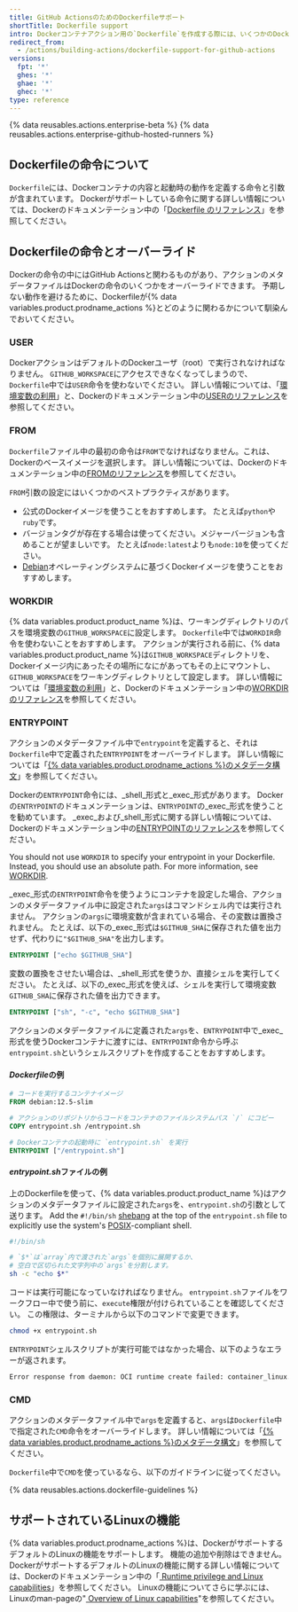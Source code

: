 ```yaml
---
title: GitHub ActionsのためのDockerfileサポート
shortTitle: Dockerfile support
intro: Dockerコンテナアクション用の`Dockerfile`を作成する際には、いくつかのDockerの命令がGitHub Actionsやアクションのメタデータファイルとどのように関わるのかを知っておく必要があります。
redirect_from:
  - /actions/building-actions/dockerfile-support-for-github-actions
versions:
  fpt: '*'
  ghes: '*'
  ghae: '*'
  ghec: '*'
type: reference
---
```


{% data reusables.actions.enterprise-beta %}
{% data reusables.actions.enterprise-github-hosted-runners %}

## Dockerfileの命令について

`Dockerfile`には、Dockerコンテナの内容と起動時の動作を定義する命令と引数が含まれています。 Dockerがサポートしている命令に関する詳しい情報については、Dockerのドキュメンテーション中の「[Dockerfile のリファレンス](https://docs.docker.com/engine/reference/builder/)」を参照してください。

## Dockerfileの命令とオーバーライド

Dockerの命令の中にはGitHub Actionsと関わるものがあり、アクションのメタデータファイルはDockerの命令のいくつかをオーバーライドできます。 予期しない動作を避けるために、Dockerfileが{% data variables.product.prodname_actions %}とどのように関わるかについて馴染んでおいてください。

### USER

DockerアクションはデフォルトのDockerユーザ（root）で実行されなければなりません。 `GITHUB_WORKSPACE`にアクセスできなくなってしまうので、`Dockerfile`中では`USER`命令を使わないでください。 詳しい情報については、「[環境変数の利用](/actions/configuring-and-managing-workflows/using-environment-variables)」と、Dockerのドキュメンテーション中の[USERのリファレンス](https://docs.docker.com/engine/reference/builder/#user)を参照してください。

### FROM

`Dockerfile`ファイル中の最初の命令は`FROM`でなければなりません。これは、Dockerのベースイメージを選択します。 詳しい情報については、Dockerのドキュメンテーション中の[FROMのリファレンス](https://docs.docker.com/engine/reference/builder/#from)を参照してください。

`FROM`引数の設定にはいくつかのベストプラクティスがあります。

- 公式のDockerイメージを使うことをおすすめします。 たとえば`python`や`ruby`です。
- バージョンタグが存在する場合は使ってください。メジャーバージョンも含めることが望ましいです。 たとえば`node:latest`よりも`node:10`を使ってください。
- [Debian](https://www.debian.org/)オペレーティングシステムに基づくDockerイメージを使うことをおすすめします。

### WORKDIR

{% data variables.product.product_name %}は、ワーキングディレクトリのパスを環境変数の`GITHUB_WORKSPACE`に設定します。 `Dockerfile`中では`WORKDIR`命令を使わないことをおすすめします。 アクションが実行される前に、{% data variables.product.product_name %}は`GITHUB_WORKSPACE`ディレクトリを、Dockerイメージ内にあったその場所になにがあってもその上にマウントし、`GITHUB_WORKSPACE`をワーキングディレクトリとして設定します。 詳しい情報については「[環境変数の利用](/actions/configuring-and-managing-workflows/using-environment-variables)」と、Dockerのドキュメンテーション中の[WORKDIRのリファレンス](https://docs.docker.com/engine/reference/builder/#workdir)を参照してください。

### ENTRYPOINT

アクションのメタデータファイル中で`entrypoint`を定義すると、それは`Dockerfile`中で定義された`ENTRYPOINT`をオーバーライドします。 詳しい情報については「[{% data variables.product.prodname_actions %}のメタデータ構文](/actions/creating-actions/metadata-syntax-for-github-actions/#runsentrypoint)」を参照してください。

Dockerの`ENTRYPOINT`命令には、_shell_形式と_exec_形式があります。 Dockerの`ENTRYPOINT`のドキュメンテーションは、`ENTRYPOINT`の_exec_形式を使うことを勧めています。 _exec_および_shell_形式に関する詳しい情報については、Dockerのドキュメンテーション中の[ENTRYPOINTのリファレンス](https://docs.docker.com/engine/reference/builder/#entrypoint)を参照してください。

You should not use `WORKDIR` to specify your entrypoint in your Dockerfile. Instead, you should use an absolute path. For more information, see [WORKDIR](#workdir).

_exec_形式の`ENTRYPOINT`命令を使うようにコンテナを設定した場合、アクションのメタデータファイル中に設定された`args`はコマンドシェル内では実行されません。 アクションの`args`に環境変数が含まれている場合、その変数は置換されません。 たとえば、以下の_exec_形式は`$GITHUB_SHA`に保存された値を出力せず、代わりに`"$GITHUB_SHA"`を出力します。

```dockerfile
ENTRYPOINT ["echo $GITHUB_SHA"]
```

 変数の置換をさせたい場合は、_shell_形式を使うか、直接シェルを実行してください。 たとえば、以下の_exec_形式を使えば、シェルを実行して環境変数`GITHUB_SHA`に保存された値を出力できます。

```dockerfile
ENTRYPOINT ["sh", "-c", "echo $GITHUB_SHA"]
```

 アクションのメタデータファイルに定義された`args`を、`ENTRYPOINT`中で_exec_形式を使うDockerコンテナに渡すには、`ENTRYPOINT`命令から呼ぶ`entrypoint.sh`というシェルスクリプトを作成することをおすすめします。

#### *Dockerfile*の例

```dockerfile
# コードを実行するコンテナイメージ
FROM debian:12.5-slim

# アクションのリポジトリからコードをコンテナのファイルシステムパス `/` にコピー
COPY entrypoint.sh /entrypoint.sh

# Dockerコンテナの起動時に `entrypoint.sh` を実行
ENTRYPOINT ["/entrypoint.sh"]
```

#### *entrypoint.sh*ファイルの例

上のDockerfileを使って、{% data variables.product.product_name %}はアクションのメタデータファイルに設定された`args`を、`entrypoint.sh`の引数として送ります。 Add the `#!/bin/sh` [shebang](https://en.wikipedia.org/wiki/Shebang_(Unix)) at the top of the `entrypoint.sh` file to explicitly use the system's [POSIX](https://en.wikipedia.org/wiki/POSIX)-compliant shell.

``` sh
#!/bin/sh

# `$*`は`array`内で渡された`args`を個別に展開するか、
# 空白で区切られた文字列中の`args`を分割します。
sh -c "echo $*"
```

コードは実行可能になっていなければなりません。 `entrypoint.sh`ファイルをワークフロー中で使う前に、`execute`権限が付けられていることを確認してください。 この権限は、ターミナルから以下のコマンドで変更できます。
  ``` sh
  chmod +x entrypoint.sh
  ```

`ENTRYPOINT`シェルスクリプトが実行可能ではなかった場合、以下のようなエラーが返されます。

``` sh
Error response from daemon: OCI runtime create failed: container_linux.go:348: starting container process caused "exec: \"/entrypoint.sh\": permission denied": unknown
```

### CMD

アクションのメタデータファイル中で`args`を定義すると、`args`は`Dockerfile`中で指定された`CMD`命令をオーバーライドします。 詳しい情報については「[{% data variables.product.prodname_actions %}のメタデータ構文](/actions/creating-actions/metadata-syntax-for-github-actions#runsargs)」を参照してください。

`Dockerfile`中で`CMD`を使っているなら、以下のガイドラインに従ってください。

{% data reusables.actions.dockerfile-guidelines %}

## サポートされているLinuxの機能

{% data variables.product.prodname_actions %}は、DockerがサポートするデフォルトのLinuxの機能をサポートします。 機能の追加や削除はできません。 DockerがサポートするデフォルトのLinuxの機能に関する詳しい情報については、Dockerのドキュメンテーション中の「[ Runtime privilege and Linux capabilities](https://docs.docker.com/engine/reference/run/#runtime-privilege-and-linux-capabilities)」を参照してください。 Linuxの機能についてさらに学ぶには、Linuxのman-pageの"[ Overview of Linux capabilities](http://man7.org/linux/man-pages/man7/capabilities.7.html)"を参照してください。
